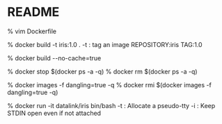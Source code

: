 # README

  % vim Dockerfile

  % docker build -t iris:1.0 .
  -t : tag an image REPOSITORY:iris TAG:1.0

  % docker build --no-cache=true

  % docker stop $(docker ps -a -q)
  % docker rm $(docker ps -a -q)

  % docker images -f dangling=true -q
  % docker rmi $(docker images -f dangling=true -q)

  % docker run -it datalink/iris bin/bash
  -t : Allocate a pseudo-tty
  -i : Keep STDIN open even if not attached

